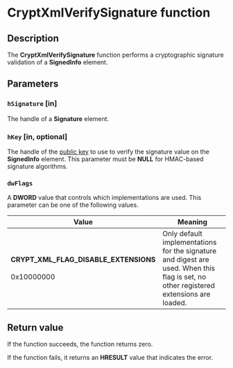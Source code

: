 # CryptXmlVerifySignature function

## Description

The **CryptXmlVerifySignature** function performs a cryptographic signature
validation of a **SignedInfo** element.

## Parameters

### `hSignature` [in]

The handle of a **Signature** element.

### `hKey` [in, optional]

The handle of the [public key](https://learn.microsoft.com/windows/desktop/SecGloss/p-gly) to use to verify the signature value on
the **SignedInfo** element.
This parameter must be **NULL** for HMAC-based signature algorithms.

### `dwFlags`

A **DWORD** value that controls which implementations are used. This parameter can be one of the following values.

| Value | Meaning |
| --- | --- |
| **CRYPT_XML_FLAG_DISABLE_EXTENSIONS**<br><br>0x10000000 | Only default implementations for the signature and digest are used. When this flag is set, no other registered extensions are loaded. |

## Return value

If the function succeeds, the function returns zero.

If the function fails, it returns an **HRESULT** value that indicates the error.